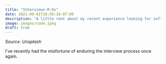 ```yaml
---
title: "Interviews-R-Us"
date: 2021-09-01T20:59:19-07:00
description: 'A little rant about my recent experience looking for software engineering jobs.'
image: images/code.jpeg
draft: true
---
```


*Source: Unsplash*








I've recently had the misfortune of enduring the interview process once again.

